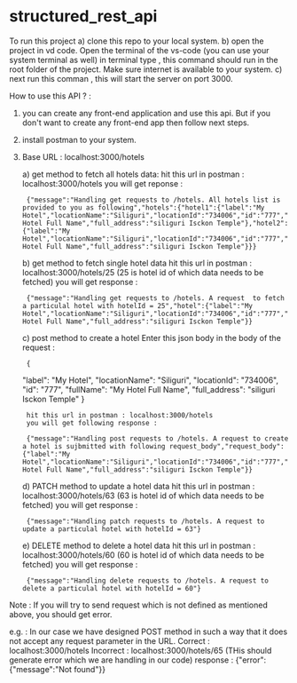# structured_rest_api
To run this project
a) clone this repo to your local system.
b) open the project in vd code. Open the terminal of the vs-code (you can use your system terminal as well)
   in terminal type <npm install> , this command should run in the root folder of the project. Make sure internet is available to your system.
c) next run this comman <npm start> , this will start the server on port 3000.

How to use this API  ? :
1. you can create any front-end application and use this api. But if you don't want to create any front-end app then follow next steps.
2. install postman to your system.
3. Base URL : localhost:3000/hotels

	a) get method to fetch all hotels data: 
		hit this url in postman : localhost:3000/hotels
		you will get reponse : 
		
		{"message":"Handling get requests to /hotels. All hotels list is provided to you as following","hotels":{"hotel1":{"label":"My Hotel","locationName":"Siliguri","locationId":"734006","id":"777","fullName":"My Hotel Full Name","full_address":"siliguri Isckon Temple"},"hotel2":{"label":"My Hotel","locationName":"Siliguri","locationId":"734006","id":"777","fullName":"My Hotel Full Name","full_address":"siliguri Isckon Temple"}}}
		
	b) get method to fetch single hotel data 
		hit this url in postman : localhost:3000/hotels/25  (25 is hotel id of which data needs to be fetched)
		you will get response : 
		
		{"message":"Handling get requests to /hotels. A request  to fetch a particulal hotel with hotelId = 25","hotel":{"label":"My Hotel","locationName":"Siliguri","locationId":"734006","id":"777","fullName":"My Hotel Full Name","full_address":"siliguri Isckon Temple"}}
		
	c) post method to create a hotel
		Enter this json body in the body of the request : 
		
		{
    "label": "My Hotel",
    "locationName": "Siliguri",
    "locationId": "734006",
    "id": "777",
    "fullName": "My Hotel Full Name",
    "full_address": "siliguri Isckon Temple"
}

		hit this url in postman : localhost:3000/hotels
		you will get following response : 
		
		{"message":"Handling post requests to /hotels. A request to create a hotel is sujbmitted with following request_body","request_body":{"label":"My Hotel","locationName":"Siliguri","locationId":"734006","id":"777","fullName":"My Hotel Full Name","full_address":"siliguri Isckon Temple"}}
		
		
	d) PATCH method to update a hotel data
				hit this url in postman : localhost:3000/hotels/63  (63 is hotel id of which data needs to be fetched)
		you will get response : 
		
		{"message":"Handling patch requests to /hotels. A request to update a particulal hotel with hotelId = 63"}
		
	e) DELETE method to delete a hotel data
				hit this url in postman : localhost:3000/hotels/60  (60 is hotel id of which data needs to be fetched)
		you will get response : 
		
		{"message":"Handling delete requests to /hotels. A request to delete a particulal hotel with hotelId = 60"}
		
Note  : If you will try to send request which is not defined as mentioned above, you should get error.

e.g. : In our case we have designed POST method in such a way that it does not accept any request parameter in the URL.
		Correct : localhost:3000/hotels
		Incorrect : localhost:3000/hotels/65   (THis should generate error which we are handling in our code)
		response : {"error":{"message":"Not found"}}
		

